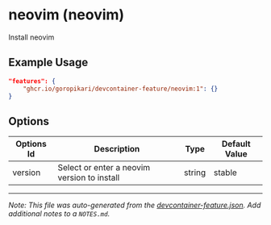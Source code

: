 
# neovim (neovim)

Install neovim

## Example Usage

```json
"features": {
    "ghcr.io/goropikari/devcontainer-feature/neovim:1": {}
}
```

## Options

| Options Id | Description | Type | Default Value |
|-----|-----|-----|-----|
| version | Select or enter a neovim version to install | string | stable |



---

_Note: This file was auto-generated from the [devcontainer-feature.json](https://github.com/goropikari/devcontainer-feature/blob/main/src/neovim/devcontainer-feature.json).  Add additional notes to a `NOTES.md`._
